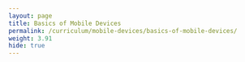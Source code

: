 ```yaml
---
layout: page
title: Basics of Mobile Devices
permalink: /curriculum/mobile-devices/basics-of-mobile-devices/
weight: 3.91
hide: true
---
```

